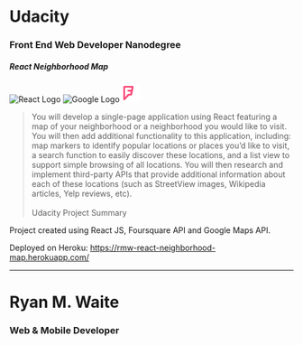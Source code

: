 # Udacity
### Front End Web Developer Nanodegree
##### React Neighborhood Map

![React Logo](favicon.ico)
![Google Logo](maps_32dp.ico)
![FourSquare Logo](fs_favicon.png)

> You will develop a single-page application using React featuring a map of your neighborhood or a neighborhood you would like to visit. You will then add additional functionality to this application, including: map markers to identify popular locations or places you’d like to visit, a search function to easily discover these locations, and a list view to support simple browsing of all locations. You will then research and implement third-party APIs that provide additional information about each of these locations (such as StreetView images, Wikipedia articles, Yelp reviews, etc).
<br/><br/>
> Udacity Project Summary

Project created using React JS, Foursquare API and Google Maps API.

Deployed on Heroku: https://rmw-react-neighborhood-map.herokuapp.com/

---
# Ryan M. Waite
### Web & Mobile Developer
